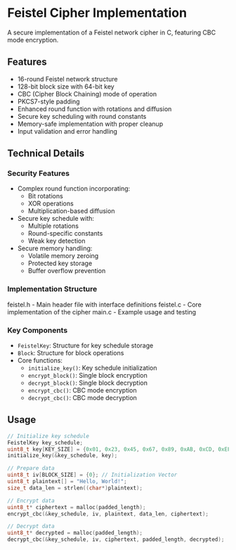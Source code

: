 # Feistel Cipher Implementation

A secure implementation of a Feistel network cipher in C, featuring CBC mode encryption.

## Features

- 16-round Feistel network structure
- 128-bit block size with 64-bit key
- CBC (Cipher Block Chaining) mode of operation
- PKCS7-style padding
- Enhanced round function with rotations and diffusion
- Secure key scheduling with round constants
- Memory-safe implementation with proper cleanup
- Input validation and error handling

## Technical Details

### Security Features

- Complex round function incorporating:
  - Bit rotations
  - XOR operations
  - Multiplication-based diffusion
- Secure key schedule with:
  - Multiple rotations
  - Round-specific constants
  - Weak key detection
- Secure memory handling:
  - Volatile memory zeroing
  - Protected key storage
  - Buffer overflow prevention

### Implementation Structure

feistel.h - Main header file with interface definitions
feistel.c - Core implementation of the cipher
main.c - Example usage and testing

### Key Components

- `FeistelKey`: Structure for key schedule storage
- `Block`: Structure for block operations
- Core functions:
  - `initialize_key()`: Key schedule initialization
  - `encrypt_block()`: Single block encryption
  - `decrypt_block()`: Single block decryption
  - `encrypt_cbc()`: CBC mode encryption
  - `decrypt_cbc()`: CBC mode decryption

## Usage

```c
// Initialize key schedule
FeistelKey key_schedule;
uint8_t key[KEY_SIZE] = {0x01, 0x23, 0x45, 0x67, 0x89, 0xAB, 0xCD, 0xEF};
initialize_key(&key_schedule, key);

// Prepare data
uint8_t iv[BLOCK_SIZE] = {0}; // Initialization Vector
uint8_t plaintext[] = "Hello, World!";
size_t data_len = strlen((char*)plaintext);

// Encrypt data
uint8_t* ciphertext = malloc(padded_length);
encrypt_cbc(&key_schedule, iv, plaintext, data_len, ciphertext);

// Decrypt data
uint8_t* decrypted = malloc(padded_length);
decrypt_cbc(&key_schedule, iv, ciphertext, padded_length, decrypted);
